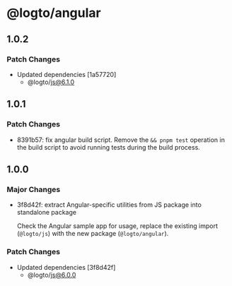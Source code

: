 # @logto/angular

## 1.0.2

### Patch Changes

- Updated dependencies [1a57720]
  - @logto/js@6.1.0

## 1.0.1

### Patch Changes

- 8391b57: fix angular build script. Remove the `&& pnpm test` operation in the build script to avoid running tests during the build process.

## 1.0.0

### Major Changes

- 3f8d42f: extract Angular-specific utilities from JS package into standalone package

  Check the Angular sample app for usage, replace the existing import (`@logto/js`) with the new package (`@logto/angular`).

### Patch Changes

- Updated dependencies [3f8d42f]
  - @logto/js@6.0.0
